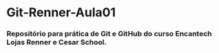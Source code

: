 # Git-Renner-Aula01
### Repositório para prática de Git e GitHub do curso Encantech Lojas Renner e Cesar School.


